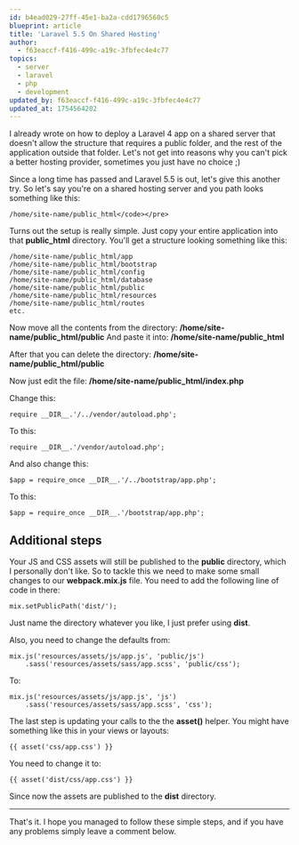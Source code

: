 ```yaml
---
id: b4ead029-27ff-45e1-ba2a-cdd1796560c5
blueprint: article
title: 'Laravel 5.5 On Shared Hosting'
author:
  - f63eaccf-f416-499c-a19c-3fbfec4e4c77
topics:
  - server
  - laravel
  - php
  - development
updated_by: f63eaccf-f416-499c-a19c-3fbfec4e4c77
updated_at: 1754564202
---
```

I already wrote on how to deploy a Laravel 4 app on a shared server that doesn't allow the structure that requires a public folder, and the rest of the application outside that folder. Let's not get into reasons why you can't pick a better hosting provider, sometimes you just have no choice ;)

Since a long time has passed and Laravel 5.5 is out, let's give this another try. So let's say you're on a shared hosting server and you path looks something like this:
    
    /home/site-name/public_html</code></pre>
    
Turns out the setup is really simple. Just copy your entire application into that **public_html** directory. You'll get a structure looking something like this:

    /home/site-name/public_html/app
	/home/site-name/public_html/bootstrap
	/home/site-name/public_html/config
	/home/site-name/public_html/database
	/home/site-name/public_html/public
	/home/site-name/public_html/resources
	/home/site-name/public_html/routes
	etc.
    
Now move all the contents from the directory: **/home/site-name/public_html/public**
And paste it into: **/home/site-name/public_html**

After that you can delete the directory: **/home/site-name/public_html/public**

Now just edit the file: **/home/site-name/public_html/index.php**

Change this:

	require __DIR__.'/../vendor/autoload.php';

To this:

	require __DIR__.'/vendor/autoload.php';
    
And also change this:

	$app = require_once __DIR__.'/../bootstrap/app.php';

To this:

	$app = require_once __DIR__.'/bootstrap/app.php';


## Additional steps

Your JS and CSS assets will still be published to the **public** directory, which I personally don't like. So to tackle this we need to make some small changes to our **webpack.mix.js** file. You need to add the following line of code in there:

	mix.setPublicPath('dist/');

Just name the directory whatever you like, I just prefer using <strong>dist</strong>.

Also, you need to change the defaults from:

	mix.js('resources/assets/js/app.js', 'public/js')
		.sass('resources/assets/sass/app.scss', 'public/css');

To:

	mix.js('resources/assets/js/app.js', 'js')
		.sass('resources/assets/sass/app.scss', 'css');
        
The last step is updating your calls to the the **asset()** helper. You might have something like this in your views or layouts:

	{{ asset('css/app.css') }}

You need to change it to:

	{{ asset('dist/css/app.css') }}
    
Since now the assets are published to the <strong>dist</strong> directory.

***

That's it. I hope you managed to follow these simple steps, and if you have any problems simply leave a comment below.